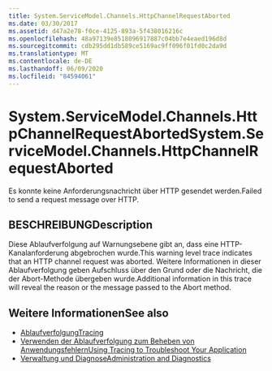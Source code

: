 ```yaml
---
title: System.ServiceModel.Channels.HttpChannelRequestAborted
ms.date: 03/30/2017
ms.assetid: d47a2e78-f0ce-4125-893a-5f438016216c
ms.openlocfilehash: 48a97139e8518096917887c04bb7e4eaed196d8d
ms.sourcegitcommit: cdb295dd1db589ce5169ac9ff096f01fd0c2da9d
ms.translationtype: MT
ms.contentlocale: de-DE
ms.lasthandoff: 06/09/2020
ms.locfileid: "84594061"
---
```

# <a name="systemservicemodelchannelshttpchannelrequestaborted"></a><span data-ttu-id="5de2b-102">System.ServiceModel.Channels.HttpChannelRequestAborted</span><span class="sxs-lookup"><span data-stu-id="5de2b-102">System.ServiceModel.Channels.HttpChannelRequestAborted</span></span>
<span data-ttu-id="5de2b-103">Es konnte keine Anforderungsnachricht über HTTP gesendet werden.</span><span class="sxs-lookup"><span data-stu-id="5de2b-103">Failed to send a request message over HTTP.</span></span>  
  
## <a name="description"></a><span data-ttu-id="5de2b-104">BESCHREIBUNG</span><span class="sxs-lookup"><span data-stu-id="5de2b-104">Description</span></span>  
 <span data-ttu-id="5de2b-105">Diese Ablaufverfolgung auf Warnungsebene gibt an, dass eine HTTP-Kanalanforderung abgebrochen wurde.</span><span class="sxs-lookup"><span data-stu-id="5de2b-105">This warning level trace indicates that an HTTP channel request was aborted.</span></span> <span data-ttu-id="5de2b-106">Weitere Informationen in dieser Ablaufverfolgung geben Aufschluss über den Grund oder die Nachricht, die der Abort-Methode übergeben wurde.</span><span class="sxs-lookup"><span data-stu-id="5de2b-106">Additional information in this trace will reveal the reason or the message passed to the Abort method.</span></span>  
  
## <a name="see-also"></a><span data-ttu-id="5de2b-107">Weitere Informationen</span><span class="sxs-lookup"><span data-stu-id="5de2b-107">See also</span></span>

- [<span data-ttu-id="5de2b-108">Ablaufverfolgung</span><span class="sxs-lookup"><span data-stu-id="5de2b-108">Tracing</span></span>](index.md)
- [<span data-ttu-id="5de2b-109">Verwenden der Ablaufverfolgung zum Beheben von Anwendungsfehlern</span><span class="sxs-lookup"><span data-stu-id="5de2b-109">Using Tracing to Troubleshoot Your Application</span></span>](using-tracing-to-troubleshoot-your-application.md)
- [<span data-ttu-id="5de2b-110">Verwaltung und Diagnose</span><span class="sxs-lookup"><span data-stu-id="5de2b-110">Administration and Diagnostics</span></span>](../index.md)
